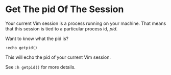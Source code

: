 # Get The pid Of The Session

Your current Vim session is a process running on your machine. That means
that this session is tied to a particular process id, _pid_.

Want to know what the pid is?

```vim
:echo getpid()
```

This will echo the pid of your current Vim session.

See `:h getpid()` for more details.
